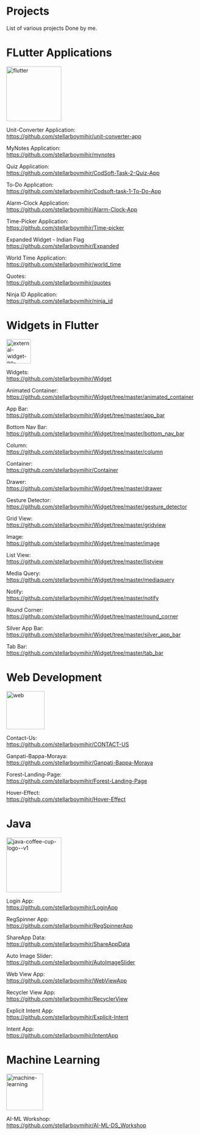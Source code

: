 # Projects
List of various projects Done by me.

# FLutter Applications  
<img width="144" height="144" src="https://img.icons8.com/color/144/flutter.png" alt="flutter"/>  

  Unit-Converter Application:   
  https://github.com/stellarboymihir/unit-converter-app

  MyNotes Application:   
  https://github.com/stellarboymihir/mynotes

  Quiz Application:  
  https://github.com/stellarboymihir/CodSoft-Task-2-Quiz-App

  To-Do Application:  
  https://github.com/stellarboymihir/Codsoft-task-1-To-Do-App

  Alarm-Clock Application:  
  https://github.com/stellarboymihir/Alarm-Clock-App

  Time-Picker Application:  
  https://github.com/stellarboymihir/Time-picker  

  Expanded Widget - Indian Flag  
  https://github.com/stellarboymihir/Expanded  

  World Time Application:  
  https://github.com/stellarboymihir/world_time  

  Quotes:  
  https://github.com/stellarboymihir/quotes   

  Ninja ID Application:  
  https://github.com/stellarboymihir/ninja_id  
  
  # Widgets in Flutter   
  <img width="64" height="64" src="https://img.icons8.com/external-flaticons-flat-flat-icons/64/external-widget-no-code-flaticons-flat-flat-icons-2.png" alt="external-widget-no-code-flaticons-flat-flat-icons-2"/>  

  Widgets:  
  https://github.com/stellarboymihir/Widget

  Animated Container:  
  https://github.com/stellarboymihir/Widget/tree/master/animated_container  
  
  App Bar:  
  https://github.com/stellarboymihir/Widget/tree/master/app_bar  
  
Bottom Nav Bar:  
https://github.com/stellarboymihir/Widget/tree/master/bottom_nav_bar  

Column:  
https://github.com/stellarboymihir/Widget/tree/master/column

Container:  
https://github.com/stellarboymihir/Container  

Drawer:  
https://github.com/stellarboymihir/Widget/tree/master/drawer  

Gesture Detector:  
https://github.com/stellarboymihir/Widget/tree/master/gesture_detector  


Grid View:  
https://github.com/stellarboymihir/Widget/tree/master/gridview

Image:  
https://github.com/stellarboymihir/Widget/tree/master/image  

List View:  
https://github.com/stellarboymihir/Widget/tree/master/listview  

Media Query:  
https://github.com/stellarboymihir/Widget/tree/master/mediaquery  

Notify:  
https://github.com/stellarboymihir/Widget/tree/master/notify  

Round Corner:  
https://github.com/stellarboymihir/Widget/tree/master/round_corner

Silver App Bar:  
https://github.com/stellarboymihir/Widget/tree/master/silver_app_bar  

Tab Bar:  
https://github.com/stellarboymihir/Widget/tree/master/tab_bar  


  # Web Development   
  <img width="100" height="100" src="https://img.icons8.com/stickers/100/web.png" alt="web"/>  


  Contact-Us:  
  https://github.com/stellarboymihir/CONTACT-US  
  
  Ganpati-Bappa-Moraya:  
  https://github.com/stellarboymihir/Ganpati-Bappa-Moraya  
  
  Forest-Landing-Page:  
  https://github.com/stellarboymihir/Forest-Landing-Page

  Hover-Effect:  
  https://github.com/stellarboymihir/Hover-Effect

 #  Java     
<img width="144" height="144" src="https://img.icons8.com/color/144/java-coffee-cup-logo--v1.png" alt="java-coffee-cup-logo--v1"/>
  
  Login App:  
  https://github.com/stellarboymihir/LoginApp  
  
  RegSpinner App:  
  https://github.com/stellarboymihir/RegSpinnerApp  
  
  ShareApp Data:  
  https://github.com/stellarboymihir/ShareAppData
  
  Auto Image Slider:  
  https://github.com/stellarboymihir/AutoImageSlider  
  
  Web View App:  
  https://github.com/stellarboymihir/WebViewApp  
  
  Recycler View App:  
  https://github.com/stellarboymihir/RecyclerView  
  
  Explicit Intent App:  
  https://github.com/stellarboymihir/Explicit-Intent  
  
  Intent App:  
  https://github.com/stellarboymihir/IntentApp  



  #  Machine Learning    
 <img width="96" height="96" src="https://img.icons8.com/color-glass/96/machine-learning.png" alt="machine-learning"/>  
  
  AI-ML Workshop:  
  https://github.com/stellarboymihir/AI-ML-DS_Workshop
  
  

